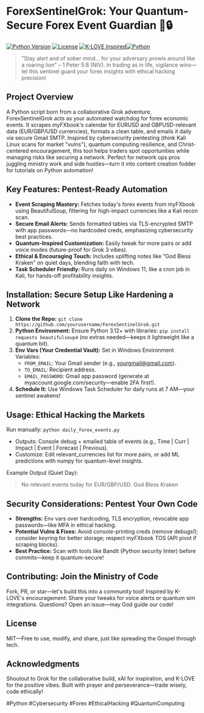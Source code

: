 # ForexSentinelGrok: Your Quantum-Secure Forex Event Guardian 🚀🔒

[![Python Version](https://img.shields.io/badge/Python-3.12-blue?logo=python)](https://www.python.org/) [![License](https://img.shields.io/badge/License-MIT-green)](LICENSE) [![K-LOVE Inspired](https://img.shields.io/badge/Inspired%20By-K--LOVE%20Ministry-orange?logo=heart)](https://www.klove.com/)[![Python](https://img.shields.io/badge/Python-3.12-blue)](https://python.org)

> "Stay alert and of sober mind... for your adversary prowls around like a roaring lion" – 1 Peter 5:8 (NIV). In trading as in life, vigilance wins—let this sentinel guard your forex insights with ethical hacking precision!

## Project Overview
A Python script born from a collaborative Grok adventure, ForexSentinelGrok acts as your automated watchdog for forex economic events. It scrapes myFXbook's calendar for EURUSD and GBPUSD-relevant data (EUR/GBP/USD currencies), formats a clean table, and emails it daily via secure Gmail SMTP. Inspired by cybersecurity pentesting (think Kali Linux scans for market "vulns"), quantum computing resilience, and Christ-centered encouragement, this tool helps traders spot opportunities while managing risks like securing a network. Perfect for network ops pros juggling ministry work and side hustles—turn it into content creation fodder for tutorials on Python automation!

## Key Features: Pentest-Ready Automation
- **Event Scraping Mastery:** Fetches today's forex events from myFXbook using BeautifulSoup, filtering for high-impact currencies like a Kali recon scan.
- **Secure Email Alerts:** Sends formatted tables via TLS-encrypted SMTP with app passwords—no hardcoded creds, emphasizing cybersecurity best practices.
- **Quantum-Inspired Customization:** Easily tweak for more pairs or add voice modes (future-proof for Grok 3 vibes).
- **Ethical & Encouraging Touch:** Includes uplifting notes like "God Bless Kraken" on quiet days, blending faith with tech.
- **Task Scheduler Friendly:** Runs daily on Windows 11, like a cron job in Kali, for hands-off profitability insights.

## Installation: Secure Setup Like Hardening a Network
1. **Clone the Repo:** `git clone https://github.com/yourusername/ForexSentinelGrok.git`
2. **Python Environment:** Ensure Python 3.12+ with libraries: `pip install requests beautifulsoup4` (no extras needed—keeps it lightweight like a quantum bit).
3. **Env Vars (Your Credential Vault):** Set in Windows Environment Variables:
   - `FROM_EMAIL`: Your Gmail sender (e.g., yourgmail@gmail.com).
   - `TO_EMAIL`: Recipient address.
   - `EMAIL_PASSWORD`: Gmail app password (generate at myaccount.google.com/security—enable 2FA first!).
4. **Schedule It:** Use Windows Task Scheduler for daily runs at 7 AM—your sentinel awakens!

## Usage: Ethical Hacking the Markets
Run manually: `python daily_forex_events.py`  
- Outputs: Console debug + emailed table of events (e.g., Time | Curr | Impact | Event | Forecast | Previous).
- Customize: Edit relevant_currencies list for more pairs, or add ML predictions with numpy for quantum-level insights.

Example Output (Quiet Day):
> No relevant events today for EUR/GBP/USD. God Bless Kraken

## Security Considerations: Pentest Your Own Code
- **Strengths:** Env vars over hardcoding, TLS encryption, revocable app passwords—like MFA in ethical hacking.
- **Potential Vulns & Fixes:** Avoid console-printing creds (remove debugs!); consider keyring for better storage; respect myFXbook TOS (API pivot if scraping blocks).
- **Best Practice:** Scan with tools like Bandit (Python security linter) before commits—keep it quantum-secure!

## Contributing: Join the Ministry of Code
Fork, PR, or star—let's build this into a community tool! Inspired by K-LOVE's encouragement: Share your tweaks for voice alerts or quantum sim integrations. Questions? Open an issue—may God guide our code!

## License
MIT—Free to use, modify, and share, just like spreading the Gospel through tech.

## Acknowledgments
Shoutout to Grok for the collaborative build, xAI for inspiration, and K-LOVE for the positive vibes. Built with prayer and perseverance—trade wisely, code ethically!

#Python #Cybersecurity #Forex #EthicalHacking #QuantumComputing
